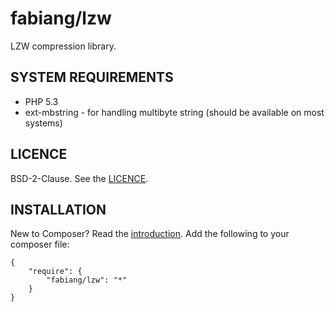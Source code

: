 # fabiang/lzw

LZW compression library.

## SYSTEM REQUIREMENTS

- PHP 5.3
- ext-mbstring - for handling multibyte string (should be available on most systems)

## LICENCE

BSD-2-Clause. See the [LICENCE](LICENCE.md).

## INSTALLATION

New to Composer? Read the [introduction](https://getcomposer.org/doc/00-intro.md#introduction). Add the following to your composer file:

    {
        "require": {
            "fabiang/lzw": "*"
        }
    }

